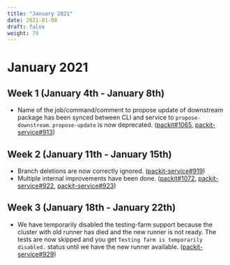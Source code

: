 ```yaml
---
title: "January 2021"
date: 2021-01-08
draft: false
weight: 79
---
```


# January 2021

## Week 1 (January 4th - January 8th)

- Name of the job/command/comment to propose update of downstream package has been synced
  between CLI and service to `propose-downstream`.
  `propose-update` is now deprecated. ([packit#1065](https://github.com/packit-service/packit/pull/1065), [packit-service#913](https://github.com/packit/packit-service/pull/913))

## Week 2 (January 11th - January 15th)

- Branch deletions are now correctly ignored. ([packit-service#919](https://github.com/packit/packit-service/pull/919))
- Multiple internal improvements have been done.
  ([packit#1072](https://github.com/packit/packit/pull/1072),
  [packit-service#922](https://github.com/packit/packit-service/pull/922),
  [packit-service#923](https://github.com/packit/packit-service/pull/923))

## Week 3 (January 18th - January 22th)

- We have temporarily disabled the testing-farm support because the cluster with old runner has died and the new runner is not ready.
  The tests are now skipped and you get `Testing farm is temporarily disabled.` status until we have the new runner available.
  ([packit-service#929](https://github.com/packit/packit-service/pull/929))
